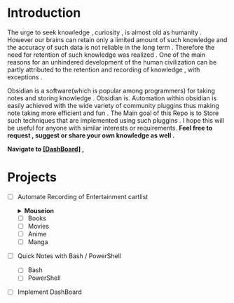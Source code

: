 # Introduction
<p>
The urge to seek knowledge , curiosity , is almost old as humanity . However our brains can retain only a limited amount of such knowledge and the accuracy of such data is not reliable in the long term . Therefore the need for retention of such knowledge was realized . One of the main reasons for an unhindered development of the human civilization can be partly attributed to the retention and recording of knowledge , with exceptions . 
</p>
<p>
Obsidian is a software(which is popular among programmers) for taking notes and storing knowledge . Obsidian is. Automation within obsidian is easily achieved with the wide variety of community pluggins thus making note taking more efficient and fun . The Main goal of this Repo is to Store such techniques that are implemented using such pluggins . I hope this will be useful for anyone with similar interests or requirements. <b> Feel free to request , suggest or share your own knowledge as well .</b> 
</p> 

<b> Navigate to [[DashBoard]](Main.md) ,  </b> 

# Projects
- [ ] Automate Recording of Entertainment cartlist 
    <details>
    <summary><b>Mouseion</b></summary>
    The name originates from the goddesses of arts, "shrine of the Muses" . The folowing name was given to largest greek library .  
    </details>
    
    - [ ] Books
    - [ ] Movies
    - [ ] Anime
    - [ ] Manga
- [ ] Quick Notes with Bash / PowerShell
    - [ ] Bash
    - [ ] PowerShell
- [ ] Implement DashBoard
